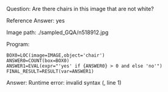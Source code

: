 Question: Are there chairs in this image that are not white?

Reference Answer: yes

Image path: ./sampled_GQA/n518912.jpg

Program:

```
BOX0=LOC(image=IMAGE,object='chair')
ANSWER0=COUNT(box=BOX0)
ANSWER1=EVAL(expr="'yes' if {ANSWER0} > 0 and else 'no'")
FINAL_RESULT=RESULT(var=ANSWER1)
```
Answer: Runtime error: invalid syntax (<string>, line 1)

